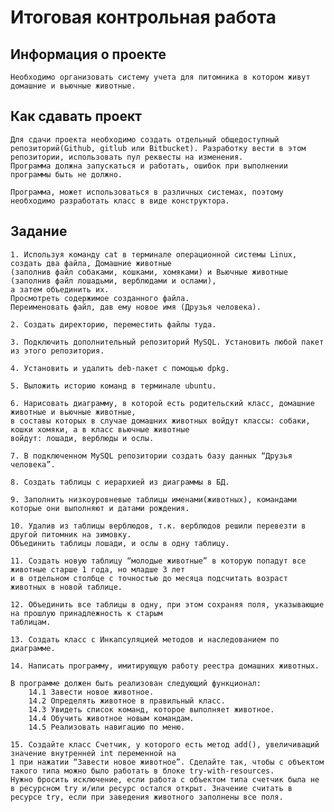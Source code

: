 # **Итоговая контрольная работа**
## **Информация о проекте**
    Необходимо организовать систему учета для питомника в котором живут домашние и вьючные животные.

## **Как сдавать проект**
    Для сдачи проекта необходимо создать отдельный общедоступный репозиторий(Github, gitlub или Bitbucket). Разработку вести в этом репозитории, использовать пул реквесты на изменения. 
    Программа должна запускаться и работать, ошибок при выполнении программы быть не должно.

    Программа, может использоваться в различных системах, поэтому необходимо разработать класс в виде конструктора.

## **Задание**
    1. Используя команду cat в терминале операционной системы Linux, создать два файла, Домашние животные 
    (заполнив файл собаками, кошками, хомяками) и Вьючные животные (заполнив файл лошадьми, верблюдами и ослами), 
    а затем объединить их. 
    Просмотреть содержимое созданного файла.
    Переименовать файл, дав ему новое имя (Друзья человека).

    2. Создать директорию, переместить файлы туда.

    3. Подключить дополнительный репозиторий MySQL. Установить любой пакет из этого репозитория.

    4. Установить и удалить deb-пакет с помощью dpkg.

    5. Выложить историю команд в терминале ubuntu.

    6. Нарисовать диаграмму, в которой есть родительский класс, домашние животные и вьючные животные, 
    в составы которых в случае домашних животных войдут классы: собаки, кошки хомяки, а в класс вьючные животные 
    войдут: лошади, верблюды и ослы.

    7. В подключенном MySQL репозитории создать базу данных “Друзья человека”.

    8. Создать таблицы с иерархией из диаграммы в БД.
    
    9. Заполнить низкоуровневые таблицы именами(животных), командами которые они выполняют и датами рождения.

    10. Удалив из таблицы верблюдов, т.к. верблюдов решили перевезти в другой питомник на зимовку. 
    Объединить таблицы лошади, и ослы в одну таблицу.

    11. Создать новую таблицу “молодые животные” в которую попадут все животные старше 1 года, но младше 3 лет
    и в отдельном столбце с точностью до месяца подсчитать возраст животных в новой таблице.

    12. Объединить все таблицы в одну, при этом сохраняя поля, указывающие на прошлую принадлежность к старым 
    таблицам.

    13. Создать класс с Инкапсуляцией методов и наследованием по диаграмме.

    14. Написать программу, имитирующую работу реестра домашних животных.
     
    В программе должен быть реализован следующий функционал:
        14.1 Завести новое животное.
        14.2 Определять животное в правильный класс.
        14.3 Увидеть список команд, которое выполняет животное.
        14.4 Обучить животное новым командам.
        14.5 Реализовать навигацию по меню.

    15. Создайте класс Счетчик, у которого есть метод add(), увеличиващий значение внутренней int переменной на
    1 при нажатии “Завести новое животное”. Сделайте так, чтобы с объектом такого типа можно было работать в блоке try-with-resources. 
    Нужно бросить исключение, если работа с объектом типа счетчик была не в ресурсном try и/или ресурс остался открыт. Значение считать в ресурсе try, если при заведения животного заполнены все поля.